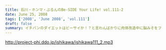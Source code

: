 ```yaml
---
title: 石川・ホンマ・ぶるんのBe-SIDE Your Life! vol.111-2
date: June 25, 2008
tags: ['2008', 'June 2008', 'vol.111']
draft: false
summary: イチバンのダイエットはビーサイか！？と言わんばかりに肉体改造中に脳みそをフル回転させる石川サン。そういえば、痩せ形がそろうビーサイメンバーです。NAMAE
---
```


http://project-phi.ddo.jp/ishikawa/ishikawa111_2.mp3